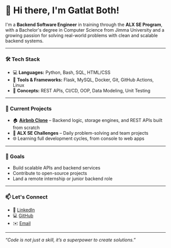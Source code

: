 # 👋 Hi there, I'm Gatlat Both!

I'm a **Backend Software Engineer** in training through the **ALX SE Program**, with a Bachelor's degree in Computer Science from Jimma University and a growing passion for solving real-world problems with clean and scalable backend systems.

---

### 🛠️ Tech Stack

- 💻 **Languages:** Python, Bash, SQL, HTML/CSS
- 🧰 **Tools & Frameworks:** Flask, MySQL, Docker, Git, GitHub Actions, Linux
- 🔧 **Concepts:** REST APIs, CI/CD, OOP, Data Modeling, Unit Testing

---

### 💼 Current Projects

- 🏠 **[Airbnb Clone](https://github.com/yourusername/airbnb-clone)** – Backend logic, storage engines, and REST APIs built from scratch
- 🔁 **ALX SE Challenges** – Daily problem-solving and team projects
- 🌐 Learning full development cycles, from console to web apps

---

### 🚀 Goals

- Build scalable APIs and backend services
- Contribute to open-source projects
- Land a remote internship or junior backend role

---

### 📫 Let's Connect

- 💼 [LinkedIn](https://www.linkedin.com/in/gatlat-both-50b3a6297/)
- 💻 [GitHub](https://github.com/Gatlat-cs2023)
- ✉️ [Email](gatlatboth@gmail.com)

---

_“Code is not just a skill, it’s a superpower to create solutions.”_
